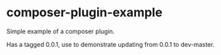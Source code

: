 # composer-plugin-example

Simple example of a composer plugin. 

Has a tagged 0.0.1, use to demonstrate updating from 0.0.1 to dev-master.

